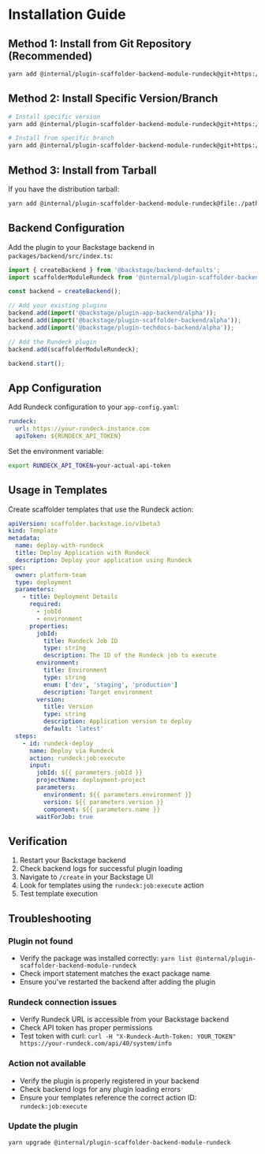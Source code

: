 # Installation Guide

## Method 1: Install from Git Repository (Recommended)

```bash
yarn add @internal/plugin-scaffolder-backend-module-rundeck@git+https://github.com/justynroberts/backstage-rundeck-plugin.git
```

## Method 2: Install Specific Version/Branch

```bash
# Install specific version
yarn add @internal/plugin-scaffolder-backend-module-rundeck@git+https://github.com/justynroberts/backstage-rundeck-plugin.git#v1.0.0

# Install from specific branch
yarn add @internal/plugin-scaffolder-backend-module-rundeck@git+https://github.com/justynroberts/backstage-rundeck-plugin.git#main
```

## Method 3: Install from Tarball

If you have the distribution tarball:

```bash
yarn add @internal/plugin-scaffolder-backend-module-rundeck@file:./path/to/package.tgz
```

## Backend Configuration

Add the plugin to your Backstage backend in `packages/backend/src/index.ts`:

```typescript
import { createBackend } from '@backstage/backend-defaults';
import scaffolderModuleRundeck from '@internal/plugin-scaffolder-backend-module-rundeck';

const backend = createBackend();

// Add your existing plugins
backend.add(import('@backstage/plugin-app-backend/alpha'));
backend.add(import('@backstage/plugin-scaffolder-backend/alpha'));
backend.add(import('@backstage/plugin-techdocs-backend/alpha'));

// Add the Rundeck plugin
backend.add(scaffolderModuleRundeck);

backend.start();
```

## App Configuration

Add Rundeck configuration to your `app-config.yaml`:

```yaml
rundeck:
  url: https://your-rundeck-instance.com
  apiToken: ${RUNDECK_API_TOKEN}
```

Set the environment variable:

```bash
export RUNDECK_API_TOKEN=your-actual-api-token
```

## Usage in Templates

Create scaffolder templates that use the Rundeck action:

```yaml
apiVersion: scaffolder.backstage.io/v1beta3
kind: Template
metadata:
  name: deploy-with-rundeck
  title: Deploy Application with Rundeck
  description: Deploy your application using Rundeck
spec:
  owner: platform-team
  type: deployment
  parameters:
    - title: Deployment Details
      required:
        - jobId
        - environment
      properties:
        jobId:
          title: Rundeck Job ID
          type: string
          description: The ID of the Rundeck job to execute
        environment:
          title: Environment
          type: string
          enum: ['dev', 'staging', 'production']
          description: Target environment
        version:
          title: Version
          type: string
          description: Application version to deploy
          default: 'latest'
  steps:
    - id: rundeck-deploy
      name: Deploy via Rundeck
      action: rundeck:job:execute
      input:
        jobId: ${{ parameters.jobId }}
        projectName: deployment-project
        parameters:
          environment: ${{ parameters.environment }}
          version: ${{ parameters.version }}
          component: ${{ parameters.name }}
        waitForJob: true
```

## Verification

1. Restart your Backstage backend
2. Check backend logs for successful plugin loading
3. Navigate to `/create` in your Backstage UI
4. Look for templates using the `rundeck:job:execute` action
5. Test template execution

## Troubleshooting

### Plugin not found
- Verify the package was installed correctly: `yarn list @internal/plugin-scaffolder-backend-module-rundeck`
- Check import statement matches the exact package name
- Ensure you've restarted the backend after adding the plugin

### Rundeck connection issues
- Verify Rundeck URL is accessible from your Backstage backend
- Check API token has proper permissions
- Test token with curl: `curl -H "X-Rundeck-Auth-Token: YOUR_TOKEN" https://your-rundeck.com/api/40/system/info`

### Action not available
- Verify the plugin is properly registered in your backend
- Check backend logs for any plugin loading errors
- Ensure your templates reference the correct action ID: `rundeck:job:execute`

### Update the plugin
```bash
yarn upgrade @internal/plugin-scaffolder-backend-module-rundeck
```